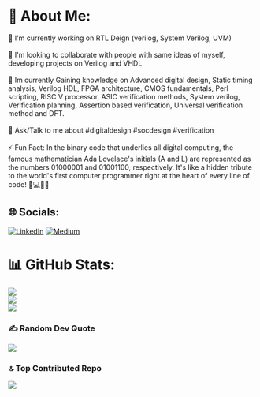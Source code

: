 # 💫 About Me:
🔭 I'm currently working on RTL Deign (verilog, System Verilog, UVM)<br><br>👬 I'm looking to collaborate with people with same ideas of myself, developing projects on Verilog and VHDL<br><br>🌱 Im currently Gaining knowledge on Advanced digital design, Static timing analysis, Verilog HDL, FPGA architecture, CMOS fundamentals, Perl scripting, RISC V processor, ASIC verification methods, System verilog, Verification planning, Assertion based verification, Universal verification method and DFT.<br><br>💭 Ask/Talk to me about #digitaldesign #socdesign #verification<br><br>⚡ Fun Fact: In the binary code that underlies all digital computing, the famous mathematician Ada Lovelace's initials (A and L) are represented as the numbers 01000001 and 01001100, respectively. It's like a hidden tribute to the world's first computer programmer right at the heart of every line of code! 🧮💻👩‍💼


## 🌐 Socials:
[![LinkedIn](https://img.shields.io/badge/LinkedIn-%230077B5.svg?logo=linkedin&logoColor=white)](https://linkedin.com/in/linkedin.com/in/cp024s) [![Medium](https://img.shields.io/badge/Medium-12100E?logo=medium&logoColor=white)](https://medium.com/@cp024.medium.com) 
# 📊 GitHub Stats:
![](https://github-readme-stats.vercel.app/api?username=cp024s&theme=dark&hide_border=false&include_all_commits=false&count_private=false)<br/>
![](https://github-readme-streak-stats.herokuapp.com/?user=cp024s&theme=dark&hide_border=false)<br/>
![](https://github-readme-stats.vercel.app/api/top-langs/?username=cp024s&theme=dark&hide_border=false&include_all_commits=false&count_private=false&layout=compact)

### ✍️ Random Dev Quote
![](https://quotes-github-readme.vercel.app/api?type=horizontal&theme=radical)

### 🔝 Top Contributed Repo
![](https://github-contributor-stats.vercel.app/api?username=cp024s&limit=5&theme=dark&combine_all_yearly_contributions=true)

<!-- Proudly created with GPRM ( https://gprm.itsvg.in ) -->

